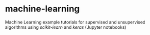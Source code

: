 # machine-learning 

Machine Learning example tutorials for supervised and unsupervised algorithms 
using *scikit-learn* and *keras* (Jupyter notebooks) 
